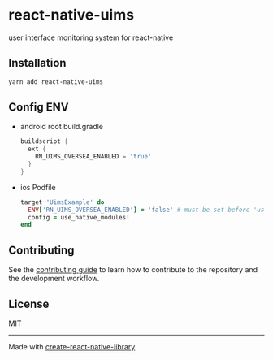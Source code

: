 # react-native-uims

user interface monitoring system for react-native

## Installation

```sh
yarn add react-native-uims
```

## Config ENV

- android root build.gradle
  ```groovy
  buildscript {
    ext {
      RN_UIMS_OVERSEA_ENABLED = 'true'
    }
  }
  ```
- ios Podfile
  ```ruby
  target 'UimsExample' do
    ENV['RN_UIMS_OVERSEA_ENABLED'] = 'false' # must be set before 'use_native_modules!'
    config = use_native_modules!
  end
  ```

## Contributing

See the [contributing guide](CONTRIBUTING.md) to learn how to contribute to the repository and the development workflow.

## License

MIT

---

Made with [create-react-native-library](https://github.com/callstack/react-native-builder-bob)
